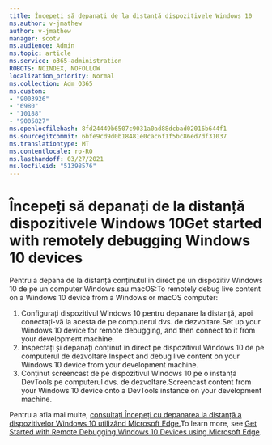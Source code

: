 ```yaml
---
title: Începeți să depanați de la distanță dispozitivele Windows 10
ms.author: v-jmathew
author: v-jmathew
manager: scotv
ms.audience: Admin
ms.topic: article
ms.service: o365-administration
ROBOTS: NOINDEX, NOFOLLOW
localization_priority: Normal
ms.collection: Adm_O365
ms.custom:
- "9003926"
- "6980"
- "10188"
- "9005827"
ms.openlocfilehash: 8fd24449b6507c9031a0ad88dcbad02016b644f1
ms.sourcegitcommit: 6bfe9cd9d0b18481e0cac6f1f5bc86ed7df31037
ms.translationtype: MT
ms.contentlocale: ro-RO
ms.lasthandoff: 03/27/2021
ms.locfileid: "51398576"
---
```

# <a name="get-started-with-remotely-debugging-windows-10-devices"></a><span data-ttu-id="ea4a1-102">Începeți să depanați de la distanță dispozitivele Windows 10</span><span class="sxs-lookup"><span data-stu-id="ea4a1-102">Get started with remotely debugging Windows 10 devices</span></span>

<span data-ttu-id="ea4a1-103">Pentru a depana de la distanță conținutul în direct pe un dispozitiv Windows 10 de pe un computer Windows sau macOS:</span><span class="sxs-lookup"><span data-stu-id="ea4a1-103">To remotely debug live content on a Windows 10 device from a Windows or macOS computer:</span></span>

1. <span data-ttu-id="ea4a1-104">Configurați dispozitivul Windows 10 pentru depanare la distanță, apoi conectați-vă la acesta de pe computerul dvs. de dezvoltare.</span><span class="sxs-lookup"><span data-stu-id="ea4a1-104">Set up your Windows 10 device for remote debugging, and then connect to it from your development machine.</span></span>
2. <span data-ttu-id="ea4a1-105">Inspectați și depanați conținut în direct pe dispozitivul Windows 10 de pe computerul de dezvoltare.</span><span class="sxs-lookup"><span data-stu-id="ea4a1-105">Inspect and debug live content on your Windows 10 device from your development machine.</span></span>
3. <span data-ttu-id="ea4a1-106">Conținut screencast de pe dispozitivul Windows 10 pe o instanță DevTools pe computerul dvs. de dezvoltare.</span><span class="sxs-lookup"><span data-stu-id="ea4a1-106">Screencast content from your Windows 10 device onto a DevTools instance on your development machine.</span></span>

<span data-ttu-id="ea4a1-107">Pentru a afla mai multe, [consultați Începeți cu depanarea la distanță a dispozitivelor Windows 10 utilizând Microsoft Edge.](https://go.microsoft.com/fwlink/?linkid=2142172)</span><span class="sxs-lookup"><span data-stu-id="ea4a1-107">To learn more, see [Get Started with Remote Debugging Windows 10 Devices using Microsoft Edge](https://go.microsoft.com/fwlink/?linkid=2142172).</span></span>
